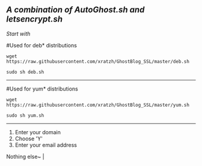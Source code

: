 *A combination of AutoGhost.sh and letsencrypt.sh*
------
*Start with*

#Used for deb* distributions

```
wget https://raw.githubusercontent.com/xratzh/GhostBlog_SSL/master/deb.sh  

sudo sh deb.sh

```

------

#Used for yum* distributions

```
wget https://raw.githubusercontent.com/xratzh/GhostBlog_SSL/master/yum.sh  

sudo sh yum.sh

```
------

1. Enter your domain
2. Choose 'Y'
3. Enter your email address
 
Nothing else~ |
